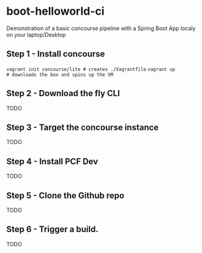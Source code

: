 # boot-helloworld-ci


Demonstration of a basic concourse pipeline with a Spring Boot App localy on your laptop/Desktop


## Step 1 - Install concourse

` vagrant init concourse/lite # creates ./Vagrantfile `
` vagrant up                  # downloads the box and spins up the VM `

## Step 2 - Download the fly CLI

TODO

## Step 3 - Target the concourse instance 

TODO

## Step 4 - Install PCF Dev

TODO

## Step 5 - Clone the Github repo

TODO

## Step 6 - Trigger a build.

TODO



